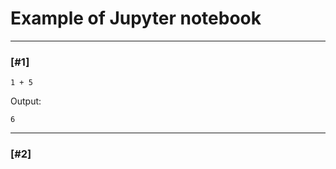 # Example of Jupyter notebook

---

### [#1]


```
1 + 5
```
Output:

```
6
```


---

### [#2]


```

```

